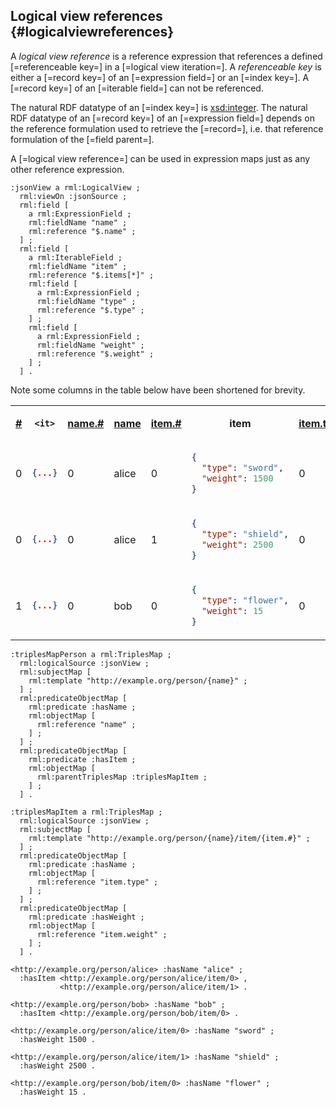 ## Logical view references {#logicalviewreferences}

A <dfn>logical view reference</dfn> is a <a data-cite="RML-Core#dfn-reference-expression">reference expression</a> that references a defined [=referenceable key=] in a [=logical view iteration=].
A <dfn>referenceable key</dfn> is either a [=record key=] of an [=expression field=] or an [=index key=].
A [=record key=] of an [=iterable field=] can not be referenced. 

The <a data-cite="RML-Core##dfn-natural-rdf-datatype">natural RDF datatype</a> of an [=index key=] is [xsd:integer](https://www.w3.org/TR/xmlschema11-2/#integer).
The <a data-cite="RML-Core##dfn-natural-rdf-datatype">natural RDF datatype</a> of an [=record key=] of an [=expression field=]  depends on the <a data-cite="RML-Core#dfn-reference-formulation">reference formulation</a> used to retrieve the [=record=], i.e. that <a data-cite="RML-Core#dfn-reference-formulation">reference formulation</a> of the [=field parent=].

A [=logical view reference=] can be used in <a data-cite="RML-Core#dfn-expression-map">expression maps</a> just as any other <a data-cite="RML-Core#dfn-reference-expression">reference expression</a>.

<aside class=example id=ex-field-in-triples-map>

<aside class=ex-mapping>

```turtle
:jsonView a rml:LogicalView ;
  rml:viewOn :jsonSource ;
  rml:field [
    a rml:ExpressionField ;
    rml:fieldName "name" ;
    rml:reference "$.name" ;
  ] ;
  rml:field [
    a rml:IterableField ;
    rml:fieldName "item" ;
    rml:reference "$.items[*]" ;
    rml:field [
      a rml:ExpressionField ;
      rml:fieldName "type" ;
      rml:reference "$.type" ;
    ] ;
    rml:field [
      a rml:ExpressionField ;
      rml:fieldName "weight" ;
      rml:reference "$.weight" ;
    ] ;
  ] .
```

</aside>

Note some columns in the table below have been shortened for brevity.

<aside class="ex-intermediate">
<table>
<th><u>#</u></th>
<th>

`<it>`

</th>
<th><u>name.#</u></th>
<th><u>name</u></th>
<th><u>item.#</u></th>
<th>item</th>
<th><u>item.type.#</u></th>
<th><u>item.type</u></th>
<th><u>item.weight.#</u></th>
<th><u>item.weight</u></th>
<tr>
<td>0</td>
<td>

```json
{...}
```

</td>
<td>0</td>
<td>alice</td>
<td>0</td>
<td>

```json
{
  "type": "sword",
  "weight": 1500
}
```

</td>
<td>0</td>
<td>sword</td>
<td>0</td>
<td>1500</td>
</tr>
<tr>
<td>0</td>
<td>

```json
{...}
```

</td>
<td>0</td>
<td>alice</td>
<td>1</td>
<td>

```json
{
  "type": "shield",
  "weight": 2500
}
```

</td>
<td>0</td>
<td>shield</td>
<td>0</td>
<td>2500</td>
</tr>
<tr>
<td>1</td>
<td>

```json
{...}
```

</td>
<td>0</td>
<td>bob</td>
<td>0</td>
<td>

```json
{
  "type": "flower",
  "weight": 15
}
```

</td>
<td>0</td>
<td>flower</td>
<td>0</td>
<td>15</td>
</tr>
</table>

</aside>

<aside class=ex-mapping>

```turtle
:triplesMapPerson a rml:TriplesMap ;
  rml:logicalSource :jsonView ;
  rml:subjectMap [
    rml:template "http://example.org/person/{name}" ;
  ] ;
  rml:predicateObjectMap [
    rml:predicate :hasName ;
    rml:objectMap [
      rml:reference "name" ;
    ] ;
  ] ;
  rml:predicateObjectMap [
    rml:predicate :hasItem ;
    rml:objectMap [
      rml:parentTriplesMap :triplesMapItem ;
    ] ;
  ] .

:triplesMapItem a rml:TriplesMap ;
  rml:logicalSource :jsonView ;
  rml:subjectMap [
    rml:template "http://example.org/person/{name}/item/{item.#}" ;
  ] ;
  rml:predicateObjectMap [
    rml:predicate :hasName ;
    rml:objectMap [
      rml:reference "item.type" ;
    ] ;
  ] ;
  rml:predicateObjectMap [
    rml:predicate :hasWeight ;
    rml:objectMap [
      rml:reference "item.weight" ;
    ] ;
  ] .
```

</aside>

<aside class="ex-output">

```turtle
<http://example.org/person/alice> :hasName "alice" ;
  :hasItem <http://example.org/person/alice/item/0> ,
           <http://example.org/person/alice/item/1> .

<http://example.org/person/bob> :hasName "bob" ;
  :hasItem <http://example.org/person/bob/item/0> .

<http://example.org/person/alice/item/0> :hasName "sword" ;
  :hasWeight 1500 .

<http://example.org/person/alice/item/1> :hasName "shield" ;
  :hasWeight 2500 .

<http://example.org/person/bob/item/0> :hasName "flower" ;
  :hasWeight 15 .
```

</aside>

</aside>
